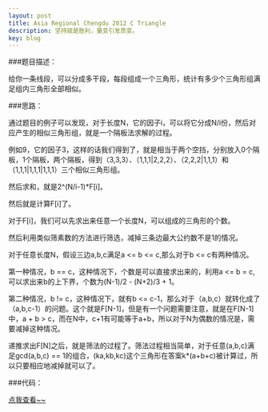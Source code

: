 ```yaml
---
layout: post
title: Asia Regional Chengdu 2012 C Triangle
description: 坚持就是胜利，量变引发质变。
key: blog
---
```


###题目描述：

给你一条线段，可以分成多干段，每段组成一个三角形，统计有多少个三角形组满足组内三角形全部相似。

###思路：

 通过题目的例子可以发现，对于长度N，它的因子i，可以将它分成N/i份，然后对应产生的相似三角形组，就是一个隔板法求解的过程。

 例如9，它的因子3，这样的话我们得到了，就是相当于两个空挡，分别放入0个隔板，1个隔板，两个隔板，得到（3,3,3）、（1,1,1|2,2,2）、（2,2,2|1,1,1）和（1,1,1|1,1,1|1,1,1）三个相似三角形组。

 然后求和，就是2^(N/i-1)*F[i]。

 然后就是计算F[i]了。

 对于F[i]，我们可以先求出来任意一个长度N，可以组成的三角形的个数。

 然后利用类似筛素数的方法进行筛选，减掉三条边最大公约数不是1的情况。

 对于任意长度N，假设三边a,b,c满足a <= b <= c,那么对于b <= c有两种情况。

 第一种情况，b == c，这种情况下，个数是可以直接求出来的，利用a <= b = c,可以求出来b的上下界，个数为(N-1)/2 - (N+2)/3 + 1。

 第二种情况，b != c，这种情况下，就有b <= c-1，那么对于（a,b,c）就转化成了（a,b,c-1）的问题。这个就是F[N-1]，但是有一个问题需要注意，就是在F[N-1]中，a + b > c，而在N中，c+1有可能等于a+b，所以对于N为偶数的情况是，需要减掉这种情况。

 递推求出F[N]之后，就是筛法的过程了。筛法过程相当简单，对于任意(a,b,c)满足gcd(a,b,c) == 1的组合，(ka,kb,kc)这个三角形在答案k*(a+b+c)被计算过，所以只要相应地减掉就可以了。

###代码：

 <a href="http://paste.ubuntu.com/12061351/">点我查看~~</a>